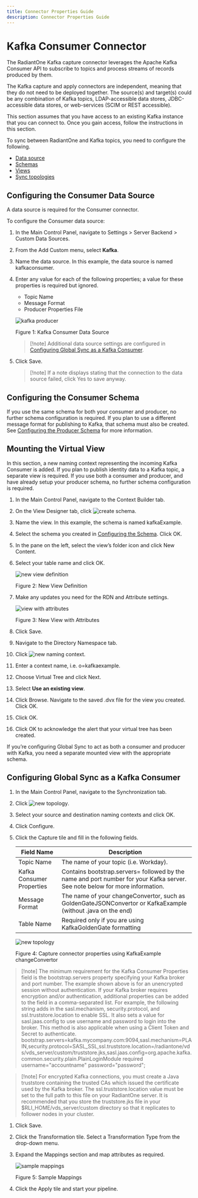 ```yaml
---
title: Connector Properties Guide
description: Connector Properties Guide
---
```


# Kafka Consumer Connector 

The RadiantOne Kafka capture connector leverages the Apache Kafka Consumer API to subscribe to topics and process streams of records produced by them.

The Kafka capture and apply connectors are independent, meaning that they do not need to be deployed together. The source(s) and target(s) could be any combination of Kafka topics, LDAP-accessible data stores, JDBC-accessible data stores, or web-services (SCIM or REST accessible).

This section assumes that you have access to an existing Kafka instance that you can connect to. Once you gain access, follow the instructions in this section.

To sync between RadiantOne and Kafka topics, you need to configure the following. 

- [Data source](#configuring-the-consumer-data-source)
- [Schemas](#configuring-the-schema) 
- [Views](#mounting-the-virtual-view)
- [Sync topologies](#configuring-global-sync-as-a-kafka-consumer)

## Configuring the Consumer Data Source

A data source is required for the Consumer connector.

To configure the Consumer data source:

1. In the Main Control Panel, navigate to Settings > Server Backend > Custom Data Sources.

1. From the Add Custom menu, select **Kafka**.

1. Name the data source. In this example, the data source is named kafkaconsumer. 

1. Enter any value for each of the following properties; a value for these properties is required but ignored.

	- Topic Name
    - Message Format
	- Producer Properties File

    ![kafka producer](media/kafka-consumer-data-source.png)

    Figure 1: Kafka Consumer Data Source

    >[!note] Additional data source settings are configured in [Configuring Global Sync as a Kafka Consumer](#configuring-global-sync-as-a-kafka-consumer). 

1. Click Save. 

	>[!note] If a note displays stating that the connection to the data source failed, click Yes to save anyway.

## Configuring the Consumer Schema

If you use the same schema for both your consumer and producer, no further schema configuration is required. If you plan to use a different message format for publishing to Kafka, that schema must also be created. See [Configuring the Producer Schema](kafka-producer#configuring-the-producer-schema) for more information.

## Mounting the Virtual View

In this section, a new naming context representing the incoming Kafka Consumer is added. If you plan to publish identity data to a Kafka topic, a separate view is required. If you use both a consumer and producer, and have already setup your producer schema, no further schema configuration is required.

1. In the Main Control Panel, navigate to the Context Builder tab. 

1.	On the View Designer tab, click ![create schema](media/create-schema.jpg).

1.	Name the view. In this example, the schema is named kafkaExample.

1. Select the schema you created in [Configuring the Schema](#configuring-the-schema). Click OK. 

1.	In the pane on the left, select the view’s folder icon and click New Content.

1.	Select your table name and click OK.

    ![new view definition](media/new-view-definition.jpg)

    Figure 2: New View Definition

1.	Make any updates you need for the RDN and Attribute settings.

    ![view with attributes](media/view-with-attributes.jpg)

    Figure 3: New View with Attributes

1.	Click Save. 

1.	Navigate to the Directory Namespace tab. 

1.	Click ![new naming context](media/new-naming-context.jpg). 

1.	Enter a context name, i.e. o=kafkaexample.

1.	Choose Virtual Tree and click Next.

1.	Select **Use an existing view**.

1. 	Click Browse. Navigate to the saved .dvx file for the view you created. Click OK.

1.	Click OK.

1.	Click OK to acknowledge the alert that your virtual tree has been created. 

If you’re configuring Global Sync to act as both a consumer and producer with Kafka, you need a separate mounted view with the appropriate schema.

## Configuring Global Sync as a Kafka Consumer

1.	In the Main Control Panel, navigate to the Synchronization tab. 

1.	Click ![new topology](media/new-topology.jpg).

1.	Select your source and destination naming contexts and click OK. 

1.	Click Configure. 

1.	Click the Capture tile and fill in the following fields. 

    Field Name | Description
    -|-
    Topic Name| The name of your topic (i.e. Workday).
    Kafka Consumer Properties |Contains bootstrap.servers= followed by the name and port number for your Kafka server. See note below for more information.
    Message Format |The name of your changeConvertor, such as GoldenGateJSONConvertor or KafkaExample (without .java on the end)
    Table Name | Required only if you are using KafkaGoldenGate formatting

    ![new topology](media/kafka-example.jpg)

    Figure 4: Capture connector properties using KafkaExample changeConvertor

>[!note] The minimum requirement for the Kafka Consumer Properties field is the bootstrap.servers property specifying your Kafka broker and port number. The example shown above is for an unencrypted session without authentication. If your Kafka broker requires encryption and/or authentication, additional properties can be added to the field in a comma-separated list. For example, the following string adds in the sasl.mechanism, security.protocol, and ssl.truststore.location to enable SSL. It also sets a value for sasl.jaas.config to use username and password to login into the broker. This method is also applicable when using a Client Token and Secret to authenticate. <br> 
bootstrap.servers=kafka.mycompany.com:9094,sasl.mechanism=PLAIN,security.protocol=SASL_SSL,ssl.truststore.location=/radiantone/vds/vds_server/custom/truststore.jks,sasl.jaas.config=org.apache.kafka.common.security.plain.PlainLoginModule required username="accountname" password="password";

>[!note] For encrypted Kafka connections, you must create a Java truststore containing the trusted CAs which issued the certificate used by the Kafka broker. The ssl.truststore.location value must be set to the full path to this file on your RadiantOne server. It is recommended that you store the truststore.jks file in your $RLI_HOME/vds_server/custom directory so that it replicates to follower nodes in your cluster.

1.	Click Save. 

1. 	Click the Transformation tile. Select a Transformation Type from the drop-down menu.

1. Expand the Mappings section and map attributes as required.

    ![sample mappings](media/sample-mappings.jpg)

    Figure 5: Sample Mappings

1. 	Click the Apply tile and start your pipeline.

